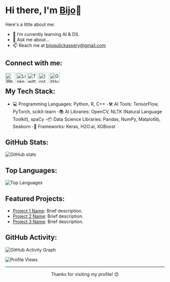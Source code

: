 <!-- Your Name -->
# Hi there, I'm [Bijo](https://yourwebsite.com)👋

<!-- Introduction -->
Here's a little about me:

- 🌱 I’m currently learning AI & DS.
- 💬 Ask me about...
- 📫 Reach me at [bijopulickassery@gmail.com](mailto:bijopulickassery@example.com)
<!-- 👯 I’m looking to collaborate on [Open Source Project Name].-->
<!-- Connect with Me -->
## Connect with me:

[<img align="left" alt="Website" width="32px" src="https://img.icons8.com/color/48/000000/blogger.png" />](https://boliviandiaries1968.blogspot.com/)
[<img align="left" alt="LinkedIn" width="32px" src="https://img.icons8.com/fluent/48/000000/linkedin.png" />](https://www.linkedin.com/in/bjothomas)
[<img align="left" alt="Twitter" width="32px" src="https://img.icons8.com/fluent/48/000000/twitter.png" />](https://twitter.com/yourusername)
[<img align="left" alt="Instagram" width="32px" src="https://img.icons8.com/fluent/48/000000/instagram-new.png" />](https://www.instagram.com/bjothomas)
[<img align="left" alt="GitHub" width="32px" src="https://img.icons8.com/fluent/48/000000/github.png" />](https://github.com/Bijothomas13)

<br />

<!-- Tech Stack -->
## My Tech Stack:

- 💻 Programming Languages: Python, R, C++
-🛠️ AI Tools: TensorFlow, PyTorch, scikit-learn
-📚 AI Libraries: OpenCV, NLTK (Natural Language Toolkit), spaCy
-📦 Data Science Libraries: Pandas, NumPy, Matplotlib, Seaborn
-🧠 Frameworks: Keras, H2O.ai, XGBoost

<!-- GitHub Stats -->
## GitHub Stats:

![GitHub stats](https://github-readme-stats.vercel.app/api?username=Bijothomas13&show_icons=true&count_private=true&hide=issues,contribs&theme=radical)

<!-- Top Languages -->
## Top Languages:

![Top Languages](https://github-readme-stats.vercel.app/api/top-langs/?username=Bijothomas13&layout=compact&theme=radical)

<!-- Projects -->
## Featured Projects:

- [Project 1 Name](https://github.com/Bijothomas13/Project-1): Brief description.
- [Project 2 Name](https://github.com/Bijothomas13/Project-2): Brief description.
- [Project 3 Name](https://github.com/Bijothomas13/Project-3): Brief description.

<!-- GitHub Activity Graph -->
## GitHub Activity:

![GitHub Activity Graph](https://activity-graph.herokuapp.com/graph?username=Bijothomas13)

<!-- Visitor Counter -->
![Profile Views](https://komarev.com/ghpvc/?username=yourusername)

<!-- Footer -->
<hr />
<p align="center">Thanks for visiting my profile! 😊</p>
